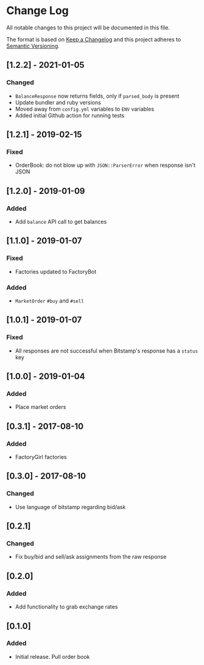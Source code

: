 # Change Log
All notable changes to this project will be documented in this file.

The format is based on [Keep a Changelog](http://keepachangelog.com/)
and this project adheres to [Semantic Versioning](http://semver.org/).

## [1.2.2] - 2021-01-05
### Changed
- `BalanceResponse` now returns fields, only if `parsed_body` is present
- Update bundler and ruby versions
- Moved away from `config.yml` variables to `ENV` variables
- Added initial Github action for running tests

## [1.2.1] - 2019-02-15
### Fixed
- OrderBook: do not blow up with `JSON::ParserError` when response isn't JSON

## [1.2.0] - 2019-01-09
### Added
- Add `balance` API call to get balances

## [1.1.0] - 2019-01-07
### Fixed
- Factories updated to FactoryBot

### Added
- `MarketOrder` `#buy` and `#sell`

## [1.0.1] - 2019-01-07
### Fixed
- All responses are not successful when Bitstamp's response has a `status` key

## [1.0.0] - 2019-01-04
### Added
- Place market orders

## [0.3.1] - 2017-08-10
### Added
- FactoryGirl factories

## [0.3.0] - 2017-08-10
### Changed
- Use language of bitstamp regarding bid/ask

## [0.2.1]
### Changed
- Fix buy/bid and sell/ask assignments from the raw response

## [0.2.0]
### Added
- Add functionality to grab exchange rates

## [0.1.0]
### Added
- Initial release. Pull order book
